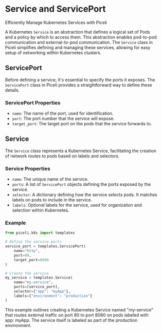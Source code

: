 # Service and ServicePort

Efficiently Manage Kubernetes Services with Piceli

A Kubernetes `Service` is an abstraction that defines a logical set of Pods and a policy by which to access them. This abstraction enables pod-to-pod communication and external-to-pod communication. The `Service` class in Piceli simplifies defining and managing these services, allowing for easy setup of networking within Kubernetes clusters.

## ServicePort

Before defining a service, it's essential to specify the ports it exposes. The `ServicePort` class in Piceli provides a straightforward way to define these details.

### ServicePort Properties

- `name`: The name of the port, used for identification.
- `port`: The port number that the service will expose.
- `target_port`: The target port on the pods that the service forwards to.

## Service

The `Service` class represents a Kubernetes Service, facilitating the creation of network routes to pods based on labels and selectors.

### Service Properties

- `name`: The unique name of the service.
- `ports`: A list of `ServicePort` objects defining the ports exposed by the service.
- `selector`: A dictionary defining how the service selects pods. It matches labels on pods to include in the service.
- `labels`: Optional labels for the service, used for organization and selection within Kubernetes.

### Example

```python
from piceli.k8s import templates

# Define the service ports
service_port = templates.ServicePort(
    name="http",
    port=80,
    target_port=8080
)

# Create the service
my_service = templates.Service(
    name="my-service",
    ports=[service_port],
    selector={"app": "myApp"},
    labels={"environment": "production"}
)
```

This example outlines creating a Kubernetes Service named "my-service" that routes external traffic on port 80 to port 8080 on pods labeled with app: myApp. The service itself is labeled as part of the production environment.
